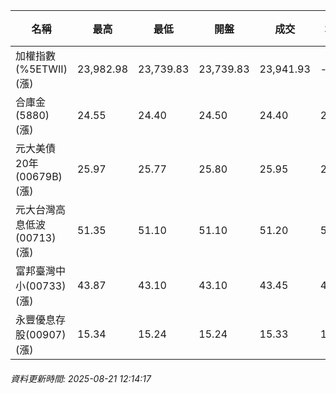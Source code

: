 | 名稱 | 最高 | 最低 | 開盤 | 成交 | 均價 | 成交金額(億) | 昨收 | 漲跌幅 | 漲跌 | 總量 | 昨量 | 振幅 |
| -------- | -------- | -------- | -------- |-------- | -------- | -------- |-------- |-------- |-------- | -------- | -------- |-------- |
|加權指數(%5ETWII) (漲)|23,982.98|23,739.83|23,739.83|23,941.93|-|3,123.31|23,625.44|1.34%|316.49|5,444,954|0|1.03%|
|合庫金(5880) (漲)|24.55|24.40|24.50|24.40|24.43|0.654|24.35|0.21%|0.05|2,676|11,560|0.62%|
|元大美債20年(00679B) (漲)|25.97|25.77|25.80|25.95|25.89|7.00|25.67|1.09%|0.28|27,037|166,249|0.78%|
|元大台灣高息低波(00713) (漲)|51.35|51.10|51.10|51.20|51.21|1.79|51.00|0.39%|0.20|3,492|8,492|0.49%|
|富邦臺灣中小(00733) (漲)|43.87|43.10|43.10|43.45|43.54|0.417|42.99|1.07%|0.46|957|1,972|1.79%|
|永豐優息存股(00907) (漲)|15.34|15.24|15.24|15.33|15.30|0.075|15.20|0.86%|0.13|488|991|0.66%|
###### 資料更新時間: 2025-08-21 12:14:17